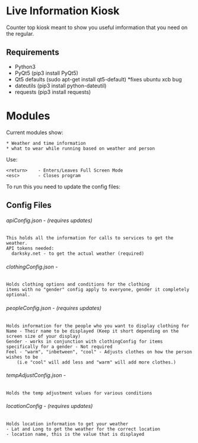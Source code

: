 # Live Information Kiosk
Counter top kiosk meant to show you useful imformation that you need on the regular.

## Requirements
 - Python3
 - PyQt5 (pip3 install PyQt5)
 - Qt5 defaults (sudo apt-get install qt5-default) *fixes ubuntu xcb bug
 - dateutils (pip3 install python-dateutil)
 - requests (pip3 install requests)

# Modules
Current modules show:

    * Weather and time information
    * what to wear while running based on weather and person

Use:

    <return>    - Enters/Leaves Full Screen Mode
    <esc>       - Closes program

To run this you need to update the config files:

## Config Files
###### apiConfig.json - (requires updates)
    This holds all the information for calls to services to get the weather.
    API tokens needed:
      darksky.net - to get the actual weather (required)

###### clothingConfig.json - 
    Holds clothing options and conditions for the clothing
    items with no "gender" config apply to everyone, gender it completely optional.

###### peopleConfig.json - (requires updates) 
    Holds information for the people who you want to display clothing for
    Name - Their name to be displayed (Keep it short depending on the screen size of your display)
    Gender - works in conjunction with clothingConfig for items specifically for a gender - Not required
    Feel - "warm", "inbetween", "cool" - Adjusts clothes on how the person wishes to be 
        (i.e "cool" will add less and "warm" will add more clothes.)
  
###### tempAdjustConfig.json - 
    Holds the temp adjustment values for various conditions  

###### locationConfig - (requires updates)
    Holds location information to get your weather
    - Lat and Long to get the weather for the correct location
    - location name, this is the value that is displayed
